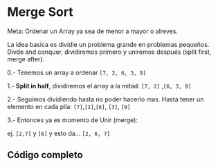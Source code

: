 # Merge Sort

Meta: Ordenar un Array ya sea de menor a mayor o alreves.

La idea basica es dividie un problema grande en problemas pequeños. Divde and conquer, dividiremos primero y uniremos después (split first, merge after).

0.- Tenemos un array a ordenar `[7, 2, 6, 3, 9]`

1.- **Split in half**, dividiremos el array a la mitad: `[7, 2]` ,`[6, 3, 9]`

2.- Seguimos dividiendo hasta no poder hacerlo mas. Hasta tener un elemento en cada pila: `[7]`,`[2]`,`[6]`, `[3]`, `[9]`

3.- Entonces ya es momento de Unir (merge):

ej. `[2,7]` y `[6]` y esto da... `[2, 6, 7]`

## Código completo







